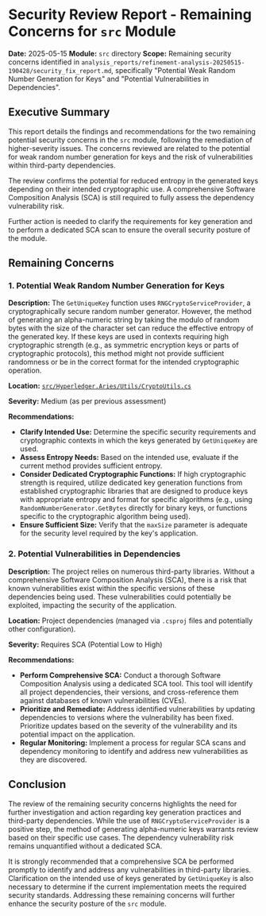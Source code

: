 # Security Review Report - Remaining Concerns for `src` Module

**Date:** 2025-05-15
**Module:** `src` directory
**Scope:** Remaining security concerns identified in `analysis_reports/refinement-analysis-20250515-190428/security_fix_report.md`, specifically "Potential Weak Random Number Generation for Keys" and "Potential Vulnerabilities in Dependencies".

## Executive Summary

This report details the findings and recommendations for the two remaining potential security concerns in the `src` module, following the remediation of higher-severity issues. The concerns reviewed are related to the potential for weak random number generation for keys and the risk of vulnerabilities within third-party dependencies.

The review confirms the potential for reduced entropy in the generated keys depending on their intended cryptographic use. A comprehensive Software Composition Analysis (SCA) is still required to fully assess the dependency vulnerability risk.

Further action is needed to clarify the requirements for key generation and to perform a dedicated SCA scan to ensure the overall security posture of the module.

## Remaining Concerns

### 1. Potential Weak Random Number Generation for Keys

**Description:** The `GetUniqueKey` function uses `RNGCryptoServiceProvider`, a cryptographically secure random number generator. However, the method of generating an alpha-numeric string by taking the modulo of random bytes with the size of the character set can reduce the effective entropy of the generated key. If these keys are used in contexts requiring high cryptographic strength (e.g., as symmetric encryption keys or parts of cryptographic protocols), this method might not provide sufficient randomness or be in the correct format for the intended cryptographic operation.

**Location:** [`src/Hyperledger.Aries/Utils/CryptoUtils.cs`](src/Hyperledger.Aries/Utils/CryptoUtils.cs:91)

**Severity:** Medium (as per previous assessment)

**Recommendations:**
*   **Clarify Intended Use:** Determine the specific security requirements and cryptographic contexts in which the keys generated by `GetUniqueKey` are used.
*   **Assess Entropy Needs:** Based on the intended use, evaluate if the current method provides sufficient entropy.
*   **Consider Dedicated Cryptographic Functions:** If high cryptographic strength is required, utilize dedicated key generation functions from established cryptographic libraries that are designed to produce keys with appropriate entropy and format for specific algorithms (e.g., using `RandomNumberGenerator.GetBytes` directly for binary keys, or functions specific to the cryptographic algorithm being used).
*   **Ensure Sufficient Size:** Verify that the `maxSize` parameter is adequate for the security level required by the key's application.

### 2. Potential Vulnerabilities in Dependencies

**Description:** The project relies on numerous third-party libraries. Without a comprehensive Software Composition Analysis (SCA), there is a risk that known vulnerabilities exist within the specific versions of these dependencies being used. These vulnerabilities could potentially be exploited, impacting the security of the application.

**Location:** Project dependencies (managed via `.csproj` files and potentially other configuration).

**Severity:** Requires SCA (Potential Low to High)

**Recommendations:**
*   **Perform Comprehensive SCA:** Conduct a thorough Software Composition Analysis using a dedicated SCA tool. This tool will identify all project dependencies, their versions, and cross-reference them against databases of known vulnerabilities (CVEs).
*   **Prioritize and Remediate:** Address identified vulnerabilities by updating dependencies to versions where the vulnerability has been fixed. Prioritize updates based on the severity of the vulnerability and its potential impact on the application.
*   **Regular Monitoring:** Implement a process for regular SCA scans and dependency monitoring to identify and address new vulnerabilities as they are discovered.

## Conclusion

The review of the remaining security concerns highlights the need for further investigation and action regarding key generation practices and third-party dependencies. While the use of `RNGCryptoServiceProvider` is a positive step, the method of generating alpha-numeric keys warrants review based on their specific use cases. The dependency vulnerability risk remains unquantified without a dedicated SCA.

It is strongly recommended that a comprehensive SCA be performed promptly to identify and address any vulnerabilities in third-party libraries. Clarification on the intended use of keys generated by `GetUniqueKey` is also necessary to determine if the current implementation meets the required security standards. Addressing these remaining concerns will further enhance the security posture of the `src` module.